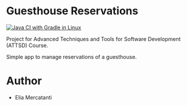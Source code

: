 # Guesthouse Reservations
[![Java CI with Gradle in Linux](https://github.com/elia-mercatanti/guesthouse-reservations/actions/workflows/gradle-linux.yml/badge.svg)](https://github.com/elia-mercatanti/guesthouse-reservations/actions/workflows/gradle-linux.yml)

Project for Advanced Techniques and Tools for Software Development (ATTSD) Course.

Simple app to manage reservations of a guesthouse.

# Author
- Elia Mercatanti
